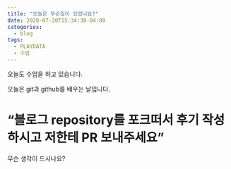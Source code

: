 ```yaml
---
title: "오늘은 무슨일이 있었나요?"
date: 2020-07-20T15:34:30-04:00
categories:
  - blog
tags:
  - PLAYDATA
  - 수업
---
```


오늘도 수업을 하고 있습니다.

오늘은 git과 github를 배우는 날입니다.

# “블로그 repository를 포크떠서 후기 작성하시고 저한테 PR 보내주세요”

무슨 생각이 드시나요?
